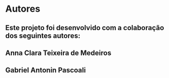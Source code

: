 # Autores
## Este projeto foi desenvolvido com a colaboração dos seguintes autores:

## Anna Clara Teixeira de Medeiros
## Gabriel Antonin Pascoali